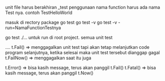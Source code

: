 unit file harus berakhiran _test
penggunaan nama function harus ada nama Test nya. contoh TestHelloWorld

masuk di rectory package
go test
go test -v
go test -v -run=NamaFunctionTestnya

go test ./... 
untuk run di root project. semua unit test

....
t.Fail() => menggagalkan unit test tapi akan tetap melanjutkan code program selanjutnya, ketika selesai maka unit test tersebut dianggap gagal
t.FailNow() => menggagalkan saat itu juga

t.Error() => bisa kasih message, terus akan panggil t.Fail()
t.Fatal() => bisa kasih message, terus akan panggil t.Now()